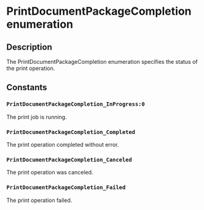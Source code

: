 # PrintDocumentPackageCompletion enumeration

## Description

The PrintDocumentPackageCompletion enumeration specifies the status of the print operation.

## Constants

### `PrintDocumentPackageCompletion_InProgress:0`

The print job is running.

### `PrintDocumentPackageCompletion_Completed`

The print operation completed without error.

### `PrintDocumentPackageCompletion_Canceled`

The print operation was canceled.

### `PrintDocumentPackageCompletion_Failed`

The print operation failed.